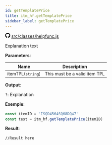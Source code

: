 ```yaml
---
id: getTemplatePrice
title: itm_hf.getTemplatePrice
sidebar_label: getTemplatePrice
---
```

![](/img/github.png) [src/classes/helpfunc.js](https://github.com/TrustedSourceLeaks/LeakedServer/blob/master/src/classes/helpfunc.js)

Explanation text

**Parameters**:

Name  |   Description 
----------- |   -----------
itemTPL(`string`)  |   This must be a valid item TPL


**Output**:

`?`: Explanation


**Exemple**:
```js
const itemID = 'ISQD4564SQ68DQ47'
const test = itm_hf.getTemplatePrice(itemID)
```

**Result**:
```
//Result here
```
